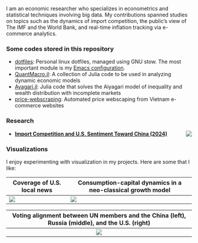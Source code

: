 I am an economic researcher who specializes in econometrics and statistical techniques involving big data. My contributions spanned studies on topics such as the dynamics of import competition, the public’s view of The IMF and the World Bank, and real-time inflation tracking via e-commerce analytics.


### Some codes stored in this repository

- [dotfiles](https://github.com/hieutkt/dotfiles): Personal linux dotfiles, managed using GNU stow. The most important module is my [Emacs configuration](https://github.com/hieutkt/dotfiles/tree/main/emacs/.doom.d).
- [QuantMacro.jl](https://github.com/hieutkt/QuantMacro.jl): A collection of Julia code to be used in analyzing dynamic economic models
- [Ayagari.jl](https://github.com/hieutkt/Aiyagari.jl): Julia code that solves the Aiyagari model of inequality and wealth distribution with incomplete markets
- [price-webscraping](https://github.com/hieutkt/price-webscraping): Automated price webscaping from Vietnam e-commerce websites

### Research

- <a href="https://dx.doi.org/10.2139/ssrn.4793900"><img src="https://img.shields.io/badge/DOI-10.2139%2Fssrn.4793900-blue?style=flat-square" align="right"/></a>**[Import Competition and U.S. Sentiment Toward China (2024)](https://papers.ssrn.com/sol3/papers.cfm?abstract_id=4793900)**

### Visualizations

I enjoy experimenting with visualization in my projects. Here are some that I like:

| Coverage of U.S. local news | Consumption-capital dynamics in a neo-classical growth model |
| ------------- | ------------- |
| <img src="https://github.com/hieutkt/hieutkt/assets/16746470/6a1d7fcf-b279-4804-9261-b38018d4eae5"> | <img src="https://github.com/hieutkt/hieutkt/assets/16746470/31a4d209-83b0-48d8-b864-22ffbd3eae73"> | 


| Voting alignment between UN members and the China (left), Russia (middle), and the U.S. (right) | 
| :---: | 
| <img src="https://github.com/hieutkt/hieutkt/assets/16746470/7a61716b-bdc2-4584-a53a-7a168577ab8e" > | 
